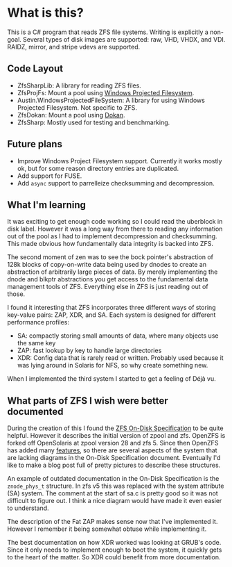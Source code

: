 ﻿What is this?
=============

This is a C# program that reads ZFS file systems.  Writing is explicitly a non-goal.
Several types of disk images are supported: raw, VHD, VHDX, and VDI.
RAIDZ, mirror, and stripe vdevs are supported.

Code Layout
-----------

* ZfsSharpLib: A library for reading ZFS files.
* ZfsProjFs: Mount a pool using [Windows Projected Filesystem][ProjFS].
* Austin.WindowsProjectedFileSystem: A library for using Windows Projected Filesystem. Not specific
  to ZFS.
* ZfsDokan: Mount a pool using [Dokan].
* ZfsSharp: Mostly used for testing and benchmarking.

Future plans
------------

* Improve Windows Project Filesystem support. Currently it works mostly ok, but for some reason
  directory entries are duplicated.
* Add support for FUSE.
* Add `async` support to parrelleize checksumming and decompression.

What I'm learning
-----------------

It was exciting to get enough code working so I could read the uberblock in disk label. However it
was a long way from there to reading any information out of the pool as I had to implement
decompression and checksumming.
This made obvious how fundamentally data integrity is backed into ZFS.

The second moment of zen was to see the bock pointer's abstraction of 128k blocks of copy-on-write
data being used by dnodes to create an abstraction of arbitrarily large pieces of data.
By merely implementing the dnode and blkptr abstractions you get access to the fundamental data management tools
of ZFS.  Everything else in ZFS is just reading out of those.

I found it interesting that ZFS incorporates three different ways of storing key-value pairs: ZAP, XDR, and SA.
Each system is designed for different performance profiles:

* SA: compactly storing small amounts of data, where many objects use the same key
* ZAP: fast lookup by key to handle large directories
* XDR: Config data that is rarely read or written. Probably used because it was lying around in
  Solaris for NFS, so why create something new.

When I implemented the third system I started to get a feeling of Déjà vu.

What parts of ZFS I wish were better documented
-----------------------------------------------

During the creation of this I found the [ZFS On-Disk Specification][ZfsSpec] to be quite helpful.
However it describes the initial version of zpool and zfs. OpenZFS is forked off OpenSolaris at
zpool version 28 and zfs 5. Since then OpenZFS has added many [features][ZfsFeatures], so there are
several aspects of the system that are lacking diagrams in the On-Disk Specification document.
Eventually I'd like to make a blog post full of pretty pictures to describe these structures.

An example of outdated documentation in the On-Disk Specification is the `znode_phys_t` structure.
In zfs v5 this was replaced with the system attribute (SA) system.  The comment at the start of sa.c
is pretty good so it was not difficult to figure out.  I think a nice diagram would have made it
even easier to understand.

The description of the Fat ZAP makes sense now that I've implemented it. However I remember it
being somewhat obtuse while implementing it.

The best documentation on how XDR worked was looking at GRUB's code. Since it only needs to
implement enough to boot the system, it quickly gets to the heart of the matter.
So XDR could benefit from more documentation.

[ZfsSpec]: ZFSOnDiskFormat.pdf
[ProjFS]: https://docs.microsoft.com/en-us/windows/desktop/projfs/projected-file-system
[Dokan]: https://dokan-dev.github.io/
[ZfsFeatures]: http://www.open-zfs.org/wiki/Feature_Flags
